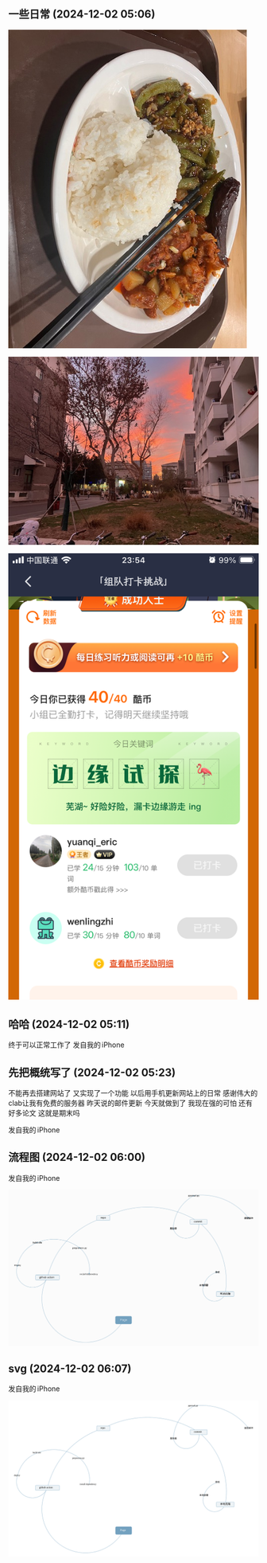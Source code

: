 ## 一些日常 (2024-12-02 05:06)

![一些日常-image0](output.assets/image0.jpeg)

![一些日常-image1](output.assets/image1.jpeg)

![一些日常-image2](output.assets/image2.png)



## 哈哈 (2024-12-02 05:11)

终于可以正常工作了
发自我的 iPhone


## 先把概统写了 (2024-12-02 05:23)

不能再去搭建网站了
又实现了一个功能
以后用手机更新网站上的日常
感谢伟大的clab让我有免费的服务器
昨天说的邮件更新
今天就做到了
我现在强的可怕
还有好多论文
这就是期末吗

发自我的 iPhone


## 流程图 (2024-12-02 06:00)


发自我的 iPhone

![流程图-image0](output.assets/image0.png)


## svg (2024-12-02 06:07)





发自我的 iPhone

![svg-Page](output.assets/Page.svg)

